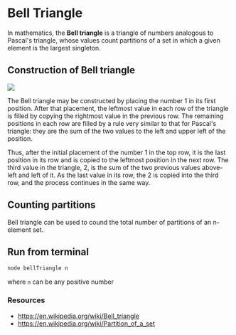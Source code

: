 # Bell Triangle
In mathematics, the **Bell triangle** is a triangle of numbers analogous to Pascal's triangle, whose values count partitions of a set in which a given element is the largest singleton.

## Construction of Bell triangle
<img src="https://upload.wikimedia.org/wikipedia/commons/a/ab/BellNumberAnimated.gif" />

The Bell triangle may be constructed by placing the number 1 in its first position. After that placement, the leftmost value in each row of the triangle is filled by copying the rightmost value in the previous row. The remaining positions in each row are filled by a rule very similar to that for Pascal's triangle: they are the sum of the two values to the left and upper left of the position.

Thus, after the initial placement of the number 1 in the top row, it is the last position in its row and is copied to the leftmost position in the next row. The third value in the triangle, 2, is the sum of the two previous values above-left and left of it. As the last value in its row, the 2 is copied into the third row, and the process continues in the same way.

## Counting partitions
Bell triangle can be used to cound the total number of partitions of an n-element set.

## Run from terminal
```sh
node bellTriangle n
```
where `n` can be any positive number

### Resources
* https://en.wikipedia.org/wiki/Bell_triangle
* https://en.wikipedia.org/wiki/Partition_of_a_set

